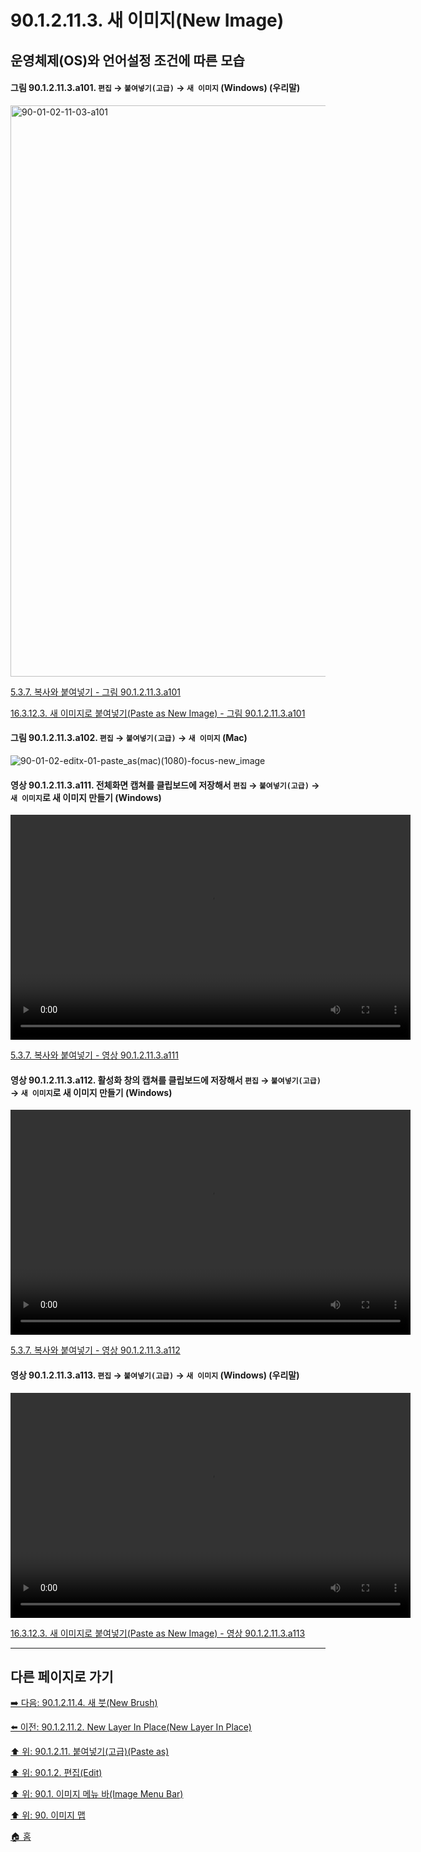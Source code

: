 # 90.1.2.11.3. 새 이미지(New Image)
## 운영체제(OS)와 언어설정 조건에 따른 모습

<a id="90-01-02-11-03-a101"></a>

#### 그림 90.1.2.11.3.a101. `편집` → `붙여넣기(고급)` → `새 이미지` (Windows) (우리말)
<img width="745" height="914" alt="90-01-02-11-03-a101" src="https://github.com/user-attachments/assets/dab179ee-2c60-4aea-ba02-436c90082d31" />

[5.3.7. 복사와 붙여넣기 - 그림 90.1.2.11.3.a101](./05-03-07-copy-and-paste.md#90-01-02-11-03-a101)

[16.3.12.3. 새 이미지로 붙여넣기(Paste as New Image) - 그림 90.1.2.11.3.a101](./16-03-12-03-new_image.md#90-01-02-11-03-a101)

<a id="90-01-02-11-03-a102"></a>

#### 그림 90.1.2.11.3.a102. `편집` → `붙여넣기(고급)` → `새 이미지` (Mac)
![90-01-02-editx-01-paste_as(mac)(1080)-focus-new_image](https://github.com/wonder13662/gimp/assets/15767104/f6f9d8db-952f-4b64-8648-180986ca3186)

<a id="90-01-02-11-03-a111"></a>

#### 영상 90.1.2.11.3.a111. 전체화면 캡쳐를 클립보드에 저장해서 `편집` → `붙여넣기(고급)` → `새 이미지`로 새 이미지 만들기 (Windows)
<video controls="controls" width="640" height="360" src="https://github.com/wonder13662/gimp/assets/15767104/43c58bd8-aecd-4bb0-804e-459532ad2f88"></video>

[5.3.7. 복사와 붙여넣기 - 영상 90.1.2.11.3.a111](./05-03-07-copy-and-paste.md#90-01-02-11-03-a111)

<a id="90-01-02-11-03-a112"></a>

#### 영상 90.1.2.11.3.a112. 활성화 창의 캡쳐를 클립보드에 저장해서 `편집` → `붙여넣기(고급)` → `새 이미지`로 새 이미지 만들기 (Windows)
<video controls="controls" width="640" height="360" src="https://github.com/wonder13662/gimp/assets/15767104/eb716971-ba1b-4165-a99c-f028d83e9846"></video>

[5.3.7. 복사와 붙여넣기 - 영상 90.1.2.11.3.a112](./05-03-07-copy-and-paste.md#90-01-02-11-03-a112)

<a id="90-01-02-11-03-a113"></a>

#### 영상 90.1.2.11.3.a113. `편집` → `붙여넣기(고급)` → `새 이미지` (Windows) (우리말)
<video controls="controls" width="640" height="360" src="https://github.com/user-attachments/assets/36777335-9edc-44cd-98c2-bbc105c18a06"></video>

[16.3.12.3. 새 이미지로 붙여넣기(Paste as New Image) - 영상 90.1.2.11.3.a113](./16-03-12-03-new_image.md#90-01-02-11-03-a113)

***

## 다른 페이지로 가기

[➡️ 다음: 90.1.2.11.4. 새 붓(New Brush)](./90-01-02-11-04-new_brush.md)

[⬅️ 이전: 90.1.2.11.2. New Layer In Place(New Layer In Place)](./90-01-02-11-02-new_layer_in_place.md)

[⬆️ 위: 90.1.2.11. 붙여넣기(고급)(Paste as)](./90-01-02-11-00-paste_as.md)

[⬆️ 위: 90.1.2. 편집(Edit)](./90-01-02-00-edit.md)

[⬆️ 위: 90.1. 이미지 메뉴 바(Image Menu Bar)](./90-01-00-image-menu-bar.md)

[⬆️ 위: 90. 이미지 맵](./90-00-image-map.md)

[🏠 홈](./00-home.md)
